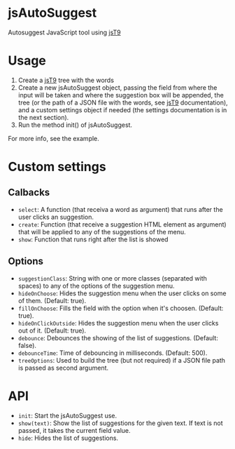 jsAutoSuggest
=============

Autosuggest JavaScript tool using [jsT9](https://github.com/talyssonoc/jsT9 "jsT9")

Usage
=====

1. Create a [jsT9](https://github.com/talyssonoc/jsT9 "jsT9") tree with the words
2. Create a new jsAutoSuggest object, passing the field from where the input will be taken and where the suggestion box will be appended, the tree (or the path of a JSON file with the words, see [jsT9](https://github.com/talyssonoc/jsT9 "jsT9")  documentation), and a custom settings object if needed (the settings documentation is in the next section).
3. Run the method init() of jsAutoSuggest.

For more info, see the example.

Custom settings
===============

## Calbacks

* `select`: A function (that receiva a word as argument) that runs after the user clicks an suggestion.
* `create`: Function (that receive a suggestion HTML element as argument) that will be applied to any of the suggestions of the menu.
* `show`: Function that runs right after the list is showed

## Options

* `suggestionClass`: String with one or more classes (separated with spaces) to any of the options of the suggestion menu.
* `hideOnChoose`: Hides the suggestion menu when the user clicks on some of them. (Default: true).
* `fillOnChoose`: Fills the field with the option when it's choosen. (Default: true).
* `hideOnClickOutside`: Hides the suggestion menu when the user clicks out of it. (Default: true).
* `debounce`: Debounces the showing of the list of suggestions. (Default: false).
* `debounceTime`: Time of debouncing in milliseconds. (Default: 500).
* `treeOptions`: Used to build the tree (but not required) if a JSON file path is passed as second argument.

API
===

* `init`: Start the jsAutoSuggest use.
* `show(text)`: Show the list of suggestions for the given text. If text is not passed, it takes the current field value.
* `hide`: Hides the list of suggestions.